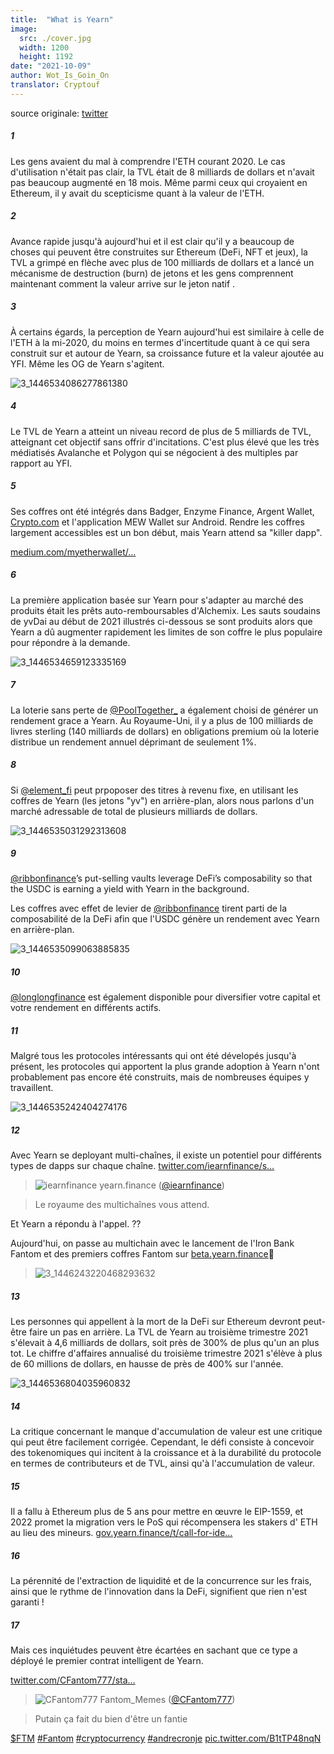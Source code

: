```yaml
---
title:  "What is Yearn"
image:
  src: ./cover.jpg
  width: 1200
  height: 1192
date: "2021-10-09"
author: Wot_Is_Goin_On
translator: Cryptouf
---
```


source originale: [twitter](https://twitter.com/Wot_Is_Goin_On/status/1446540007292952579)

##### 1

Les gens avaient du mal à comprendre l'ETH courant 2020. Le cas d'utilisation n'était pas clair, la TVL était de 8 milliards de dollars et n'avait pas beaucoup augmenté en 18 mois. Même parmi ceux qui croyaient en Ethereum, il y avait du scepticisme quant à la valeur de l'ETH.

##### 2

Avance rapide jusqu'à aujourd'hui et il est clair qu'il y a beaucoup de choses qui peuvent être construites sur Ethereum (DeFi, NFT et jeux), la TVL a grimpé en flèche avec plus de 100 milliards de dollars et a lancé un mécanisme de destruction (burn) de jetons et les gens comprennent maintenant comment la valeur arrive sur le jeton natif .

##### 3

À certains égards, la perception de Yearn aujourd'hui est similaire à celle de l'ETH à la mi-2020, du moins en termes d'incertitude quant à ce qui sera construit sur et autour de Yearn, sa croissance future et la valeur ajoutée au YFI. Même les OG de Yearn s'agitent.

![3_1446534086277861380](3_1446534086277861380.jpg?w=239&h=149)

##### 4

Le TVL de Yearn a atteint un niveau record de plus de 5 milliards de TVL, atteignant cet objectif sans offrir d'incitations. C'est plus élevé que les très médiatisés Avalanche et Polygon qui se négocient à des multiples par rapport au YFI.

##### 5

Ses coffres ont été intégrés dans Badger, Enzyme Finance, Argent Wallet, [Crypto.com](http://Crypto.com) et l'application MEW Wallet sur Android. Rendre les coffres largement accessibles est un bon début, mais Yearn attend sa "killer dapp".


[medium.com/myetherwallet/…](https://medium.com/myetherwallet/introducing-yearn-vaults-on-mew-wallet-app-android-274818aa830e)

##### 6

La première application basée sur Yearn pour s'adapter au marché des produits était les prêts auto-remboursables d'Alchemix. Les sauts soudains de yvDai au début de 2021 illustrés ci-dessous se sont produits alors que Yearn a dû augmenter rapidement les limites de son coffre le plus populaire pour répondre à la demande.

![3_1446534659123335169](3_1446534659123335169.jpg?w=274&h=151)

##### 7

La loterie sans perte de [@PoolTogether\_](https://twitter.com/PoolTogether_) a également choisi de générer un rendement grace a Yearn. Au Royaume-Uni, il y a plus de 100 milliards de livres sterling (140 milliards de dollars) en obligations premium où la loterie distribue un rendement annuel déprimant de seulement 1%.


##### 8

Si [@element_fi](https://twitter.com/element_fi) peut prpoposer des titres à revenu fixe, en utilisant les coffres de Yearn (les jetons "yv") en arrière-plan, alors nous parlons d'un marché adressable de total de plusieurs milliards de dollars.

![3_1446535031292313608](3_1446535031292313608.jpg?w=360&h=268)

##### 9
[@ribbonfinance](https://twitter.com/ribbonfinance)’s put-selling vaults leverage DeFi’s composability so that the USDC is earning a yield with Yearn in the background.

Les coffres avec effet de levier de [@ribbonfinance](https://twitter.com/ribbonfinance) tirent parti de la composabilité de la DeFi afin que l'USDC génère un rendement avec Yearn en arrière-plan.

![3_1446535099063885835](3_1446535099063885835.jpg?w=131&h=203)

##### 10

[@longlongfinance](https://twitter.com/longlongfinance) est également disponible pour diversifier votre capital et votre rendement en différents actifs.

##### 11

Malgré tous les protocoles intéressants qui ont été dévelopés  jusqu'à présent, les protocoles qui apportent la plus grande adoption à Yearn n'ont probablement pas encore été construits, mais de nombreuses équipes y travaillent.

![3_1446535242404274176](3_1446535242404274176.jpg?w=263&h=124)

##### 12

Avec Yearn se deployant multi-chaînes, il existe un potentiel pour différents types de dapps sur chaque chaîne. [twitter.com/iearnfinance/s…](https://twitter.com/iearnfinance/status/1446243257336229912?s=20)

> ![iearnfinance](earnfinance-1223779978459770880.jpg)
> yearn.finance ([@iearnfinance](https://twitter.com/iearnfinance))

> Le royaume des multichaînes vous attend.

Et Yearn a répondu à l'appel. ??

Aujourd'hui, on passe au multichain avec le lancement de l'Iron Bank Fantom et des premiers coffres Fantom sur [beta.yearn.finance](http://beta.yearn.finance)🧵


> ![3_1446243220468293632](3_1446243220468293632.jpg?w=1200&h=1192)

##### 13

Les personnes qui appellent à la mort de la DeFi sur Ethereum devront peut-être faire un pas en arrière. La TVL de Yearn au troisième trimestre 2021 s'élevait à 4,6 milliards de dollars, soit près de 300% de plus qu'un an plus tot. Le chiffre d'affaires annualisé du troisième trimestre 2021 s'élève à plus de 60 millions de dollars, en hausse de près de 400% sur l'année.

![3_1446536804035960832](3_1446536804035960832.jpg?w=602&h=451)

##### 14

La critique concernant le manque d'accumulation de valeur est une critique qui peut être facilement corrigée. Cependant, le défi consiste à concevoir des tokenomiques qui incitent à la croissance et à la durabilité du protocole en termes de contributeurs et de TVL, ainsi qu'à l'accumulation de valeur.

##### 15

Il a fallu à Ethereum plus de 5 ans pour mettre en œuvre le EIP-1559, et 2022 promet la migration vers le PoS qui récompensera les stakers d' ETH au lieu des mineurs. 
[gov.yearn.finance/t/call-for-ide…](https://gov.yearn.finance/t/call-for-ideas-yfi-tokenomics-revamp/11573/5)

##### 16

La pérennité de l'extraction de liquidité et de la concurrence sur les frais, ainsi que le rythme de l'innovation dans la DeFi, signifient que rien n'est garanti !

##### 17

Mais ces inquiétudes peuvent être écartées en sachant que ce type a déployé le premier contrat intelligent de Yearn.

[twitter.com/CFantom777/sta…](https://twitter.com/CFantom777/status/1446366012421468162?s=20)

> ![CFantom777](CFantom777-1387931745832497152.jpg?w=48&h=48)
> Fantom_Memes ([@CFantom777](https://twitter.com/CFantom777))

> Putain ça fait du bien d'être un fantie


[$FTM](https://twitter.com/search?q=%24FTM) [#Fantom](https://twitter.com/hashtag/Fantom) [#cryptocurrency](https://twitter.com/hashtag/cryptocurrency) [#andrecronje](https://twitter.com/hashtag/andrecronje) [pic.twitter.com/B1tTP48nqN](https://twitter.com/CFantom777/status/1446366012421468162/video/1)
